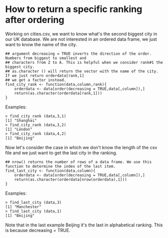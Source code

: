 # How to return a specific ranking after ordering

Working on cities.csv, we want to know what's the second biggest city in our UK database. 
We are not interested in an ordered data frame, we just want to know the name of the city.

    ## argument decreasing = TRUE inverts the direction of the order. Numbers from biggest to smallest and 
    ## characters from Z to A. This is helpful when we consider rank#1 the biggest city.
    ## as.character () will return the vector with the name of the city. If we just return orderdata[rank,1] 
    ## we get a factor instead.
    find_city_rank <- function(data,column,rank){
        orderdata <- data[order(decreasing = TRUE,data[,column]),]
        return(as.character(orderdata[rank,1]))
    }
    
Examples:

    > find_city_rank (data,3,1)
    [1] "Shanghai"
    > find_city_rank (data,3,2)
    [1] "London"
    > find_city_rank (data,4,2)
    [1] "Beijing"
    
Now let's consider the case in which we don't know the length of the csv file and we just want to get the
last city in the ranking.

    ## nrow() returns the number of rows of a data frame. We use this function to determine the index of the last item.
    find_last_city <- function(data,column){
        orderdata <- data[order(decreasing = TRUE,data[,column]),]
        return(as.character(orderdata[nrow(orderdata),1]))
    }
    
Examples:

    > find_last_city (data,3)
    [1] "Manchester"
    > find_last_city (data,1)
    [1] "Beijing"
  
Note that in the last example Beijing it's the last in alphabetical ranking. This is because decreasing = TRUE.
